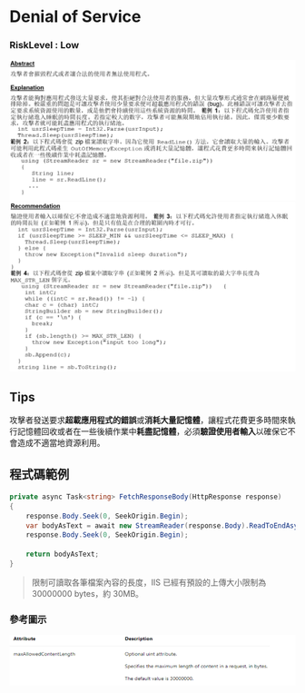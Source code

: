 # Denial of Service

### RiskLevel : Low

![Denial_of_Service_1](/Fortify/Low/Denial_of_Service/Denial_of_Service_1.png "Denial_of_Service")
![Denial_of_Service_2](/Fortify/Low/Denial_of_Service/Denial_of_Service_2.png "Denial_of_Service")

## Tips
攻擊者發送要求**超載應用程式的錯誤**或**消耗大量記憶體**，讓程式花費更多時間來執行記憶體回收或者在一些後續作業中**耗盡記憶體**，必須**驗證使用者輸入**以確保它不會造成不適當地資源利用。

## 程式碼範例

``` C#
private async Task<string> FetchResponseBody(HttpResponse response)
{
    response.Body.Seek(0, SeekOrigin.Begin);
    var bodyAsText = await new StreamReader(response.Body).ReadToEndAsync();
    response.Body.Seek(0, SeekOrigin.Begin);

    return bodyAsText;
}
```

> 限制可讀取各筆檔案內容的長度，IIS 已經有預設的上傳大小限制為 30000000 bytes，約 30MB。

### 參考圖示

![Denial_of_Service_3](/Fortify/Low/Denial_of_Service/Denial_of_Service_3.png "Denial_of_Service")